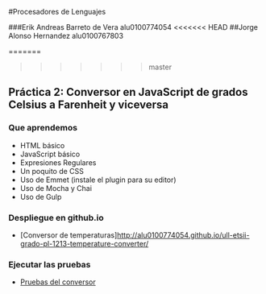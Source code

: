 #Procesadores de Lenguajes

###Erik Andreas Barreto de Vera alu0100774054
<<<<<<< HEAD
##Jorge Alonso Hernandez alu0100767803

=======
>>>>>>> master
## Práctica 2: Conversor en JavaScript de grados Celsius a Farenheit y viceversa

### Que aprendemos

* HTML básico
* JavaScript básico
* Expresiones Regulares
* Un poquito de CSS
* Uso de Emmet (instale el plugin para su editor)
* Uso de Mocha y Chai
* Uso de Gulp

### Despliegue en github.io

* [Conversor de temperaturas]http://alu0100774054.github.io/ull-etsii-grado-pl-1213-temperature-converter/

### Ejecutar las pruebas

* [Pruebas del conversor](http://alu0100774054.github.io/ull-etsii-grado-pl-1213-temperature-converter/tests/index.html)

